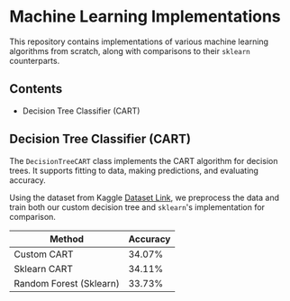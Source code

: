 # Machine Learning Implementations

This repository contains implementations of various machine learning algorithms from scratch, along with comparisons to their `sklearn` counterparts.

## Contents
- Decision Tree Classifier (CART)


## Decision Tree Classifier (CART)
The `DecisionTreeCART` class implements the CART algorithm for decision trees. It supports fitting to data, making predictions, and evaluating accuracy.

Using the dataset from Kaggle [Dataset Link](https://www.kaggle.com/datasets/kaushiksuresh147/customer-segmentation/data), we preprocess the data and train both our custom decision tree and `sklearn`'s implementation for comparison.

|Method|Accuracy|
|------|--------|
|Custom CART|34.07%|
|Sklearn CART|34.11%|
|Random Forest (Sklearn)|33.73%|